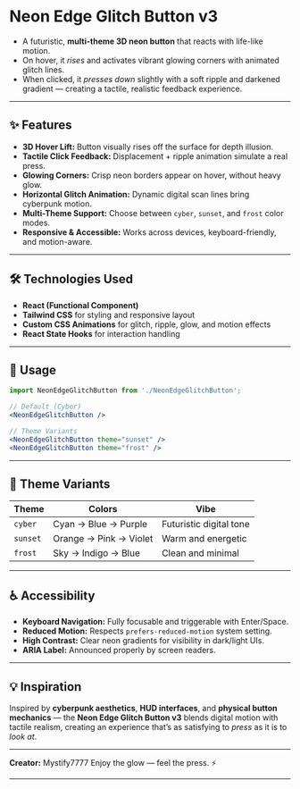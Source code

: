 # Neon Edge Glitch Button v3

- A futuristic, **multi-theme 3D neon button** that reacts with life-like motion.  
- On hover, it *rises* and activates vibrant glowing corners with animated glitch lines.  
- When clicked, it *presses down* slightly with a soft ripple and darkened gradient — creating a tactile, realistic feedback experience.

---

## ✨ Features

- **3D Hover Lift:** Button visually rises off the surface for depth illusion.
- **Tactile Click Feedback:** Displacement + ripple animation simulate a real press.
- **Glowing Corners:** Crisp neon borders appear on hover, without heavy glow.
- **Horizontal Glitch Animation:** Dynamic digital scan lines bring cyberpunk motion.
- **Multi-Theme Support:** Choose between `cyber`, `sunset`, and `frost` color modes.
- **Responsive & Accessible:** Works across devices, keyboard-friendly, and motion-aware.

---

## 🛠️ Technologies Used

- **React (Functional Component)**
- **Tailwind CSS** for styling and responsive layout
- **Custom CSS Animations** for glitch, ripple, glow, and motion effects
- **React State Hooks** for interaction handling

---

## 🚀 Usage

```jsx
import NeonEdgeGlitchButton from './NeonEdgeGlitchButton';

// Default (Cyber)
<NeonEdgeGlitchButton />

// Theme Variants
<NeonEdgeGlitchButton theme="sunset" />
<NeonEdgeGlitchButton theme="frost" />
````

---

## 🎨 Theme Variants

| Theme    | Colors                 | Vibe                    |
| -------- | ---------------------- | ----------------------- |
| `cyber`  | Cyan → Blue → Purple   | Futuristic digital tone |
| `sunset` | Orange → Pink → Violet | Warm and energetic      |
| `frost`  | Sky → Indigo → Blue    | Clean and minimal       |

---

## ♿ Accessibility

* **Keyboard Navigation:** Fully focusable and triggerable with Enter/Space.
* **Reduced Motion:** Respects `prefers-reduced-motion` system setting.
* **High Contrast:** Clear neon gradients for visibility in dark/light UIs.
* **ARIA Label:** Announced properly by screen readers.

---

## 💡 Inspiration

Inspired by **cyberpunk aesthetics**, **HUD interfaces**, and **physical button mechanics** —
the **Neon Edge Glitch Button v3** blends digital motion with tactile realism, creating an experience that’s as satisfying to *press* as it is to *look at*.

---

**Creator:** Mystify7777
Enjoy the glow — feel the press. ⚡

---
